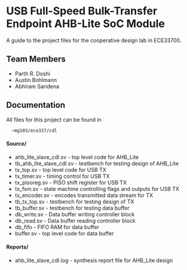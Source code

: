 
# USB Full-Speed Bulk-Transfer Endpoint AHB-Lite SoC Module

A guide to the project files for the cooperative design lab in ECE33700.

## Team Members

 - Parth R. Doshi
 - Austin Bohlmann
 - Abhiram Saridena

## Documentation

All files for this project can be found in
```
  ~mg103/ece337/cdl
```
#### Source/
- ahb_lite_slave_cdl.sv - top level code for AHB_Lite 
- tb_ahb_lite_slave_cdl.sv - testbench for testing design of AHB_Lite
- tx_top.sv - top level code for USB TX
- tx_timer.sv - timing control for USB TX
- tx_pisoreg.sv - PISO shift register for USB TX
- tx_fsm.sv - state machine controlling flags and outputs for USB TX
- tx_encoder.sv - encodes transmitted data stream for TX
- tb_tx_top.sv - testbench for testing design of TX
- tb_buffer.sv - testbench for testing data buffer
- db_write.sv - Data buffer writing controller block
- db_read.sv - Data buffer reading controller block
- db_fifo - FIFO RAM  for data buffer
- buffer.sv - top level code for data buffer

#### Reports/
- ahb_lite_slave_cdl.log - synthesis report file for AHB_Lite design


